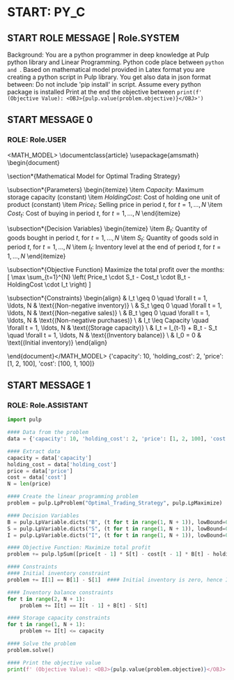 # START: PY_C 
## START ROLE MESSAGE | Role.SYSTEM 
Background: You are a python programmer in deep knowledge at Pulp python library and Linear Programming. Python code place between ```python and ```. Based on mathematical model provided in Latex format you are creating a python script in Pulp library. You get also data in json format between: <DATA></DATA> Do not include 'pip install' in script. Assume every python package is installed Print at the end the objective between <OBJ></OBJ> `print(f' (Objective Value): <OBJ>{pulp.value(problem.objective)}</OBJ>')` 
## START MESSAGE 0 
### ROLE: Role.USER
<MATH_MODEL>
\documentclass{article}
\usepackage{amsmath}
\begin{document}

\section*{Mathematical Model for Optimal Trading Strategy}

\subsection*{Parameters}
\begin{itemize}
    \item $Capacity$: Maximum storage capacity (constant)
    \item $HoldingCost$: Cost of holding one unit of product (constant)
    \item $Price_t$: Selling price in period $t$, for $t = 1, \ldots, N$
    \item $Cost_t$: Cost of buying in period $t$, for $t = 1, \ldots, N$
\end{itemize}

\subsection*{Decision Variables}
\begin{itemize}
    \item $B_t$: Quantity of goods bought in period $t$, for $t = 1, \ldots, N$
    \item $S_t$: Quantity of goods sold in period $t$, for $t = 1, \ldots, N$
    \item $I_t$: Inventory level at the end of period $t$, for $t = 1, \ldots, N$
\end{itemize}

\subsection*{Objective Function}
Maximize the total profit over the months:
\[
\max \sum_{t=1}^{N} \left( Price_t \cdot S_t - Cost_t \cdot B_t - HoldingCost \cdot I_t \right)
\]

\subsection*{Constraints}
\begin{align}
    & I_t \geq 0 \quad \forall t = 1, \ldots, N & \text{(Non-negative inventory)} \\
    & S_t \geq 0 \quad \forall t = 1, \ldots, N & \text{(Non-negative sales)} \\
    & B_t \geq 0 \quad \forall t = 1, \ldots, N & \text{(Non-negative purchases)} \\
    & I_t \leq Capacity \quad \forall t = 1, \ldots, N & \text{(Storage capacity)} \\
    & I_t = I_{t-1} + B_t - S_t \quad \forall t = 1, \ldots, N & \text{(Inventory balance)} \\
    & I_0 = 0 & \text{(Initial inventory)}
\end{align}

\end{document}</MATH_MODEL>
<DATA>
{'capacity': 10, 'holding_cost': 2, 'price': [1, 2, 100], 'cost': [100, 1, 100]}</DATA>


## START MESSAGE 1 
### ROLE: Role.ASSISTANT
```python
import pulp

#### Data from the problem
data = {'capacity': 10, 'holding_cost': 2, 'price': [1, 2, 100], 'cost': [100, 1, 100]}

#### Extract data
capacity = data['capacity']
holding_cost = data['holding_cost']
price = data['price']
cost = data['cost']
N = len(price)

#### Create the linear programming problem
problem = pulp.LpProblem("Optimal_Trading_Strategy", pulp.LpMaximize)

#### Decision Variables
B = pulp.LpVariable.dicts("B", (t for t in range(1, N + 1)), lowBound=0, cat='Continuous')
S = pulp.LpVariable.dicts("S", (t for t in range(1, N + 1)), lowBound=0, cat='Continuous')
I = pulp.LpVariable.dicts("I", (t for t in range(1, N + 1)), lowBound=0, cat='Continuous')

#### Objective Function: Maximize total profit
problem += pulp.lpSum([price[t - 1] * S[t] - cost[t - 1] * B[t] - holding_cost * I[t] for t in range(1, N + 1)])

#### Constraints
#### Initial inventory constraint
problem += I[1] == B[1] - S[1]  #### Initial inventory is zero, hence I_0 = 0

#### Inventory balance constraints
for t in range(2, N + 1):
    problem += I[t] == I[t - 1] + B[t] - S[t]

#### Storage capacity constraints
for t in range(1, N + 1):
    problem += I[t] <= capacity

#### Solve the problem
problem.solve()

#### Print the objective value
print(f' (Objective Value): <OBJ>{pulp.value(problem.objective)}</OBJ>')
```


